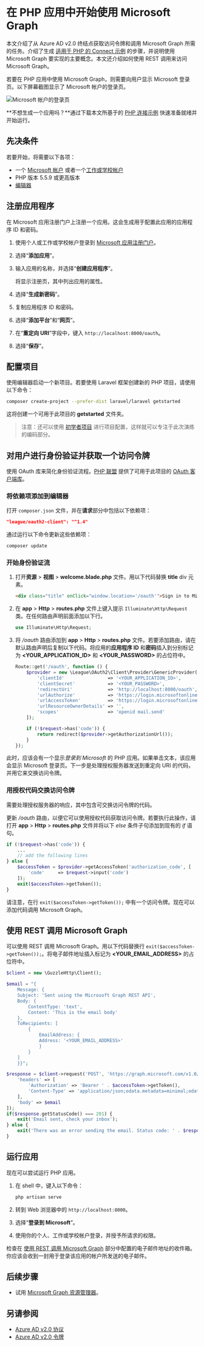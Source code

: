 # <a name="get-started-with-microsoft-graph-in-a-php-app"></a>在 PHP 应用中开始使用 Microsoft Graph

本文介绍了从 Azure AD v2.0 终结点获取访问令牌和调用 Microsoft Graph 所需的任务。介绍了生成 [适用于 PHP 的 Connect 示例](https://github.com/microsoftgraph/php-connect-rest-sample) 的步骤，并说明使用 Microsoft Graph 要实现的主要概念。本文还介绍如何使用 REST 调用来访问 Microsoft Graph。

若要在 PHP 应用中使用 Microsoft Graph，则需要向用户显示 Microsoft 登录页。以下屏幕截图显示了 Microsoft 帐户的登录页。

![Microsoft 帐户的登录页](images/MicrosoftSignIn.png)

**不想生成一个应用吗？**通过下载本文所基于的 [PHP 连接示例](https://github.com/microsoftgraph/php-connect-rest-sample) 快速准备就绪并开始运行。


## <a name="prerequisites"></a>先决条件

若要开始，将需要以下各项： 

- 一个 [Microsoft 帐户](https://www.outlook.com/) 或者一个[工作或学校帐户](http://dev.office.com/devprogram)
- PHP 版本 5.5.9 或更高版本
- [编辑器](https://getcomposer.org/)


## <a name="register-the-application"></a>注册应用程序
在 Microsoft 应用注册门户上注册一个应用。这会生成用于配置此应用的应用程序 ID 和密码。

1. 使用个人或工作或学校帐户登录到 [Microsoft 应用注册门户](https://apps.dev.microsoft.com/)。

2. 选择“**添加应用**”。

3. 输入应用的名称，并选择“**创建应用程序**”。 
    
    将显示注册页，其中列出应用的属性。

4. 选择“**生成新密码**”。

5. 复制应用程序 ID 和密码。

6. 选择“**添加平台**”和“**网页**”。

7. 在“**重定向 URI**”字段中，键入 `http://localhost:8000/oauth`。

8. 选择“**保存**”。


## <a name="configure-the-project"></a>配置项目

使用编辑器启动一个新项目。若要使用 Laravel 框架创建新的 PHP 项目，请使用以下命令：

```bash
composer create-project --prefer-dist laravel/laravel getstarted
```
 
这将创建一个可用于此项目的 **getstarted** 文件夹。

> 注意：还可以使用 [初学者项目](https://github.com/microsoftgraph/php-connect-rest-sample/tree/master/starter-project) 进行项目配置，这样就可以专注于此次演练的编码部分。

## <a name="authenticate-the-user-and-get-an-access-token"></a>对用户进行身份验证并获取一个访问令牌
使用 OAuth 库来简化身份验证流程。[PHP 联盟](http://thephpleague.com/) 提供了可用于此项目的 [OAuth 客户端库](https://github.com/thephpleague/oauth2-client)。

### <a name="add-the-dependency-to-composer"></a>将依赖项添加到编辑器

打开 `composer.json` 文件，并在**请求**部分中包括以下依赖项：

```json
"league/oauth2-client": "^1.4"
```

通过运行以下命令更新这些依赖项：

```bash
composer update
```

### <a name="start-the-authentication-flow"></a>开始身份验证流

1. 打开**资源** > **视图** >  **welcome.blade.php** 文件。用以下代码替换 **title** div 元素。
    ```html
    <div class="title" onClick="window.location='/oauth'">Sign in to Microsoft</div>
    ```
    
2. 在 **app** > **Http** > **routes.php** 文件上键入提示 `Illuminate\Http\Request` 类。在任何路由声明前面添加以下行。
    ```php
    use Illuminate\Http\Request;
    ```
    
3. 将 */oauth* 路由添加到 **app** > **Http** > **routes.php** 文件。若要添加路由，请在默认路由声明后复制以下代码。将应用的**应用程序 ID** 和**密码**插入到分别标记为 **\<YOUR_APPLICATION_ID\>** 和 **\<YOUR_PASSWORD\>** 的占位符中。
    ```php
    Route::get('/oauth', function () {
        $provider = new \League\OAuth2\Client\Provider\GenericProvider([
            'clientId'                => '<YOUR_APPLICATION_ID>',
            'clientSecret'            => '<YOUR_PASSWORD>',
            'redirectUri'             => 'http://localhost:8000/oauth',
            'urlAuthorize'            => 'https://login.microsoftonline.com/common/oauth2/v2.0/authorize',
            'urlAccessToken'          => 'https://login.microsoftonline.com/common/oauth2/v2.0/token',
            'urlResourceOwnerDetails' => '',
            'scopes'                  => 'openid mail.send'
        ]);

        if (!$request->has('code')) {
            return redirect($provider->getAuthorizationUrl());
        }
    });
    ```
    
此时，应该会有一个显示*登录到 Microsoft* 的 PHP 应用。如果单击文本，该应用会显示 Microsoft 登录页。下一步是处理授权服务器发送到重定向 URI 的代码，并用它来交换访问令牌。

### <a name="exchange-the-authorization-code-for-an-access-token"></a>用授权代码交换访问令牌

需要处理授权服务器的响应，其中包含可交换访问令牌的代码。

更新 */oauth* 路由，以便它可以使用授权代码获取访问令牌。若要执行此操作，请打开 **app** > **Http** > **routes.php** 文件并将以下 *else* 条件子句添加到现有的 *if* 语句。

```php
if (!$request->has('code')) {
    ...
    // add the following lines
} else {
    $accessToken = $provider->getAccessToken('authorization_code', [
        'code'     => $request->input('code')
    ]);
    exit($accessToken->getToken());
}
```
    
请注意，在行 `exit($accessToken->getToken());` 中有一个访问令牌。现在可以添加代码调用 Microsoft Graph。 

## <a name="call-microsoft-graph-using-rest"></a>使用 REST 调用 Microsoft Graph
可以使用 REST 调用 Microsoft Graph。用以下代码替换行 `exit($accessToken->getToken());`。将电子邮件地址插入标记为 **\<YOUR_EMAIL_ADDRESS\>** 的占位符中。

```php
$client = new \GuzzleHttp\Client();

$email = "{
    Message: {
    Subject: 'Sent using the Microsoft Graph REST API',
    Body: {
        ContentType: 'text',
        Content: 'This is the email body'
    },
    ToRecipients: [
        {
            EmailAddress: {
            Address: '<YOUR_EMAIL_ADDRESS>'
            }
        }
    ]
    }}";

$response = $client->request('POST', 'https://graph.microsoft.com/v1.0/me/sendmail', [
    'headers' => [
        'Authorization' => 'Bearer ' . $accessToken->getToken(),
        'Content-Type' => 'application/json;odata.metadata=minimal;odata.streaming=true'
    ],
    'body' => $email
]);
if($response.getStatusCode() === 201) {
    exit('Email sent, check your inbox');
} else {
    exit('There was an error sending the email. Status code: ' . $response.getStatusCode());
}
```

## <a name="run-the-app"></a>运行应用
现在可以尝试运行 PHP 应用。

1. 在 shell 中，键入以下命令：
    ```bash
    php artisan serve
    ```
    
2. 转到 Web 浏览器中的 `http://localhost:8000`。
3. 选择“**登录到 Microsoft**”。
4. 使用你的个人、工作或学校帐户登录，并授予所请求的权限。

检查在 [使用 REST 调用 Microsoft Graph](#call-microsoft-graph-using-rest) 部分中配置的电子邮件地址的收件箱。你应该会收到一封用于登录该应用的帐户所发送的电子邮件。

## <a name="next-steps"></a>后续步骤
- 试用 [Microsoft Graph 资源管理器](https://graph.microsoft.io/graph-explorer)。


## <a name="see-also"></a>另请参阅
* [Azure AD v2.0 协议](https://azure.microsoft.com/en-us/documentation/articles/active-directory-v2-protocols/)
* [Azure AD v2.0 令牌](https://azure.microsoft.com/en-us/documentation/articles/active-directory-v2-tokens/)
